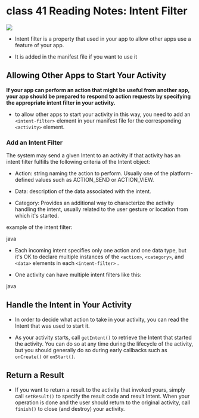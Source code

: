 # class 41 Reading Notes: Intent Filter

![](https://sites.google.com/site/mobilesecuritylabware/_/rsrc/1351190193805/6-mobile-coding-vulnerability/lab-activities/lab2-android-activities-with-intent-security/1.png)

* Intent filter is a property that used in your app to allow other apps use a feature of your app.

* It is added in the manifest file if you want to use it


## Allowing Other Apps to Start Your Activity

 **If your app can perform an action that might be useful from another app, your app should be prepared to respond to action requests by specifying the appropriate intent filter in your activity.**

* to allow other apps to start your activity in this way, you need to add an `<intent-filter>` element in your manifest file for the corresponding `<activity>` element.

### Add an Intent Filter

The system may send a given Intent to an activity if that activity has an intent filter fulfills the following criteria of the Intent object:

* Action: string naming the action to perform. Usually one of the platform-defined values such as ACTION_SEND or ACTION_VIEW.

* Data: description of the data associated with the intent.

* Category: Provides an additional way to characterize the activity handling the intent, usually related to the user gesture or location from which it's started.

example of the intent filter:

java
<activity android:name="ShareActivity">
    <intent-filter>
        <action android:name="android.intent.action.SEND"/>
        <category android:name="android.intent.category.DEFAULT"/>
        <data android:mimeType="text/plain"/>
        <data android:mimeType="image/*"/>
    </intent-filter>
</activity>


* Each incoming intent specifies only one action and one data type, but it's OK to declare multiple instances of the `<action>`, `<category>`, and `<data>` elements in each `<intent-filter>` .

* One activity can have multiple intent filters like this:

 java
<activity android:name="ShareActivity">
    <!-- filter for sending text; accepts SENDTO action with sms URI schemes -->
    <intent-filter>
        <action android:name="android.intent.action.SENDTO"/>
        <category android:name="android.intent.category.DEFAULT"/>
        <data android:scheme="sms" />
        <data android:scheme="smsto" />
    </intent-filter>
    <!-- filter for sending text or images; accepts SEND action and text or image data -->
    <intent-filter>
        <action android:name="android.intent.action.SEND"/>
        <category android:name="android.intent.category.DEFAULT"/>
        <data android:mimeType="image/*"/>
        <data android:mimeType="text/plain"/>
    </intent-filter>
</activity>




## Handle the Intent in Your Activity

* In order to decide what action to take in your activity, you can read the Intent that was used to start it.

* As your activity starts, call `getIntent()` to retrieve the Intent that started the activity. You can do so at any time during the lifecycle of the activity, but you should generally do so during early callbacks such as `onCreate()` or `onStart()`.


## Return a Result

* If you want to return a result to the activity that invoked yours, simply call `setResult()` to specify the result code and result Intent. When your operation is done and the user should return to the original activity, call `finish()` to close (and destroy) your activity.